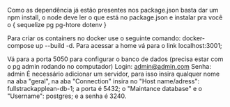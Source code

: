 Como as dependência já estão presentes nos package.json basta dar um
npm install,
o node deve ler o que está no package.json e instalar pra você o {
    sequelize
    pg
    pg-htore
    dotenv
}

Para criar os containers no docker use o seguinte comando: docker-compose up --build -d.
Para acessar a home vá para o link localhost:3001;

Vá para a porta 5050 para configurar o banco de dados (precisa estar com o pg admin rodando no computador)
Login: admin@admin.com Senha: admin
É necessário adicionar um servidor, para isso insira qualquer nome na aba "geral", na aba "Connection" insira no "Host name/adress": fullstrackapplean-db-1;
a porta é 5432; o "Maintance database" e o "Username": postgres; e a senha é 3240.

